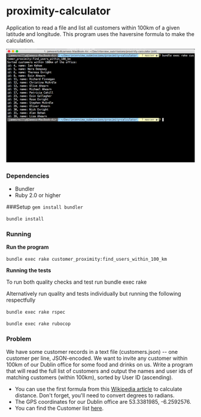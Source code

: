 # proximity-calculator
Application to read a file and list all customers within 100km of a given latitude and longitude. This program uses the haversine formula to make the calculation.

![Alt text](/screenshot.png?raw=true "Weather App")

### Dependencies
* Bundler
* Ruby 2.0 or higher

###Setup
```gem install bundler```

```bundle install```

### Running
**Run the program**

```bundle exec rake customer_proximity:find_users_within_100_km```

**Running the tests**

To run both quality checks and test run bundle exec rake

Alternatively run quality and tests individually but running the following respectfully

```bundle exec rake rspec```

```bundle exec rake rubocop```

### Problem
We have some customer records in a text file (customers.json) -- one customer per line, JSON-encoded. We want to invite any customer within 100km of our Dublin office for some food and drinks on us. Write a program that will read the full list of customers and output the names and user ids of matching customers (within 100km), sorted by User ID (ascending).

* You can use the first formula from this [Wikipedia article](https://en.wikipedia.org/wiki/Great-circle_distance) to calculate distance. Don't forget, you'll need to convert degrees to radians.
* The GPS coordinates for our Dublin office are 53.3381985, -6.2592576.
* You can find the Customer list [here](https://gist.github.com/brianw/19896c50afa89ad4dec3#file-gistfile1-txt).
